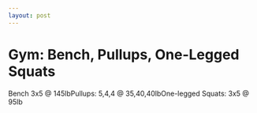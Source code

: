 ```yaml
---
layout: post
---
```


Gym: Bench, Pullups, One-Legged Squats
======================================

Bench 3x5 @ 145lbPullups: 5,4,4 @ 35,40,40lbOne-legged Squats: 3x5 @ 95lb